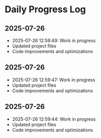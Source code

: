 # Daily Progress Log

## 2025-07-26
- 2025-07-26 12:59:49: Work in progress
- Updated project files
- Code improvements and optimizations


## 2025-07-26
- 2025-07-26 12:59:47: Work in progress
- Updated project files
- Code improvements and optimizations


## 2025-07-26
- 2025-07-26 12:59:44: Work in progress
- Updated project files
- Code improvements and optimizations


